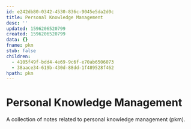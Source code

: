 ```yaml
---
id: e242db80-0342-4530-836c-9045e5da2d0c
title: Personal Knowledge Management
desc: ''
updated: 1596206520799
created: 1596206520799
data: {}
fname: pkm
stub: false
children:
  - 4105f49f-bdd4-4e69-9c6f-e70ab6506073
  - 38aace34-619b-430d-88dd-1f489528f462
hpath: pkm
---
```

# Personal Knowledge Management

A collection of notes related to personal knowledge management (pkm). 
